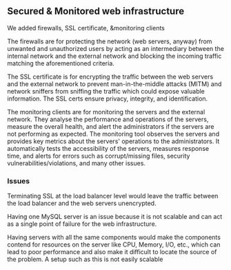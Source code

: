## Secured & Monitored web infrastructure

We added firewalls, SSL certificate, &monitoring clients

The firewalls are for protecting the network (web servers, anyway) from unwanted and unauthorized users by acting as an intermediary between the internal network and the external network and blocking the incoming traffic matching the aforementioned criteria.

The SSL certificate is for encrypting the traffic between the web servers and the external network to prevent man-in-the-middle attacks (MITM) and network sniffers from sniffing the traffic which could expose valuable information. The SSL certs ensure privacy, integrity, and identification.

The monitoring clients are for monitoring the servers and the external network. They analyse the performance and operations of the servers, measure the overall health, and alert the administrators if the servers are not performing as expected. The monitoring tool observes the servers and provides key metrics about the servers' operations to the administrators. It automatically tests the accessibility of the servers, measures response time, and alerts for errors such as corrupt/missing files, security vulnerabilities/violations, and many other issues.

### Issues

Terminating SSL at the load balancer level would leave the traffic between the load balancer and the web servers unencrypted.

Having one MySQL server is an issue because it is not scalable and can act as a single point of failure for the web infrastructure.

Having servers with all the same components would make the components contend for resources on the server like CPU, Memory, I/O, etc., which can lead to poor performance and also make it difficult to locate the source of the problem. A setup such as this is not easily scalable
